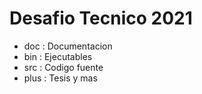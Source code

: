 # Desafio Tecnico 2021

* doc : Documentacion
* bin : Ejecutables
* src : Codigo fuente
* plus : Tesis y mas
